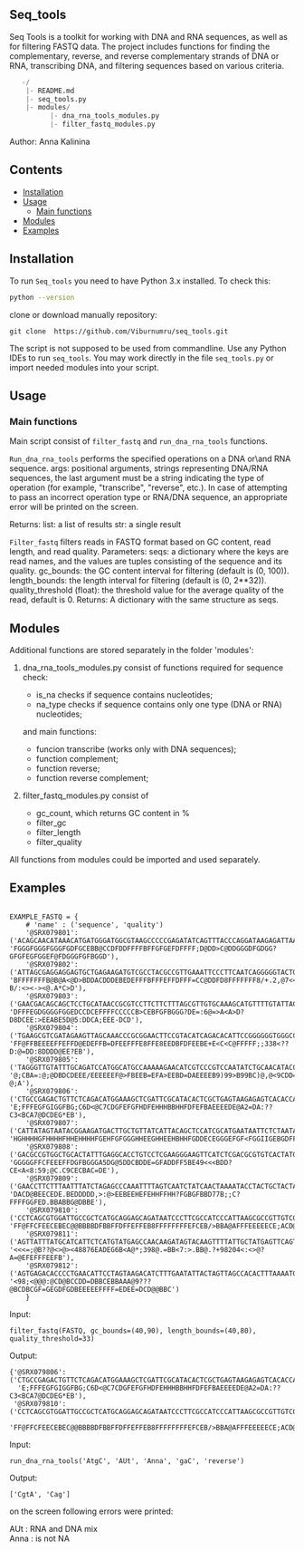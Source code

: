 ## Seq_tools

Seq Tools is a toolkit for working with DNA and RNA sequences, as well as for filtering FASTQ data. The project includes functions for finding the complementary, reverse, and reverse complementary strands of DNA or RNA, transcribing DNA, and filtering sequences based on various criteria.

 ```python
    -/
     |- README.md
     |- seq_tools.py 
     |- modules/
           |- dna_rna_tools_modules.py
           |- filter_fastq_modules.py
 ```

Author: Anna Kalinina

## Contents

- [Installation](#Installation)
- [Usage](##Usage)
  - [Main functions](###Main-functions)
- [Modules](##modules)
- [Examples](##examples)

## Installation
To run `Seq_tools` you need to have Python 3.x installed. To check this: 
 ```bash
python --version
  ```
clone or download manually repository: 
 ```
git clone  https://github.com/Viburnumru/seq_tools.git
 ```
The script is not supposed to be used from commandline. Use any Python IDEs to run `seq_tools`.
You may work directly in the file `seq_tools.py` or import needed modules into your script.

## Usage

### Main functions

Main script consist of `filter_fastq` and `run_dna_rna_tools` functions.

`Run_dna_rna_tools` performs the specified operations on a DNA or\and RNA sequence.
args: positional arguments, strings representing DNA/RNA sequences, the last argument must be a string indicating the type of operation (for example, "transcribe", "reverse", etc.). In case of attempting to pass an incorrect operation type or RNA/DNA sequence, an appropriate error will be printed on the screen.

Returns:
list: a list of results
str: a single result

`Filter_fastq` filters reads in FASTQ format based on GC content, read length, and read quality.
Parameters:
seqs: a dictionary where the keys are read names, and the values are tuples consisting of the sequence and its quality.
gc_bounds: the GC content interval for filtering (default is (0, 100)).
length_bounds: the length interval for filtering (default is (0, 2**32)).
quality_threshold (float): the threshold value for the average quality of the read, default is 0.
Returns:
A dictionary with the same structure as seqs.

## Modules

Additional functions are stored separately in the folder 'modules':
1. dna_rna_tools_modules.py
   consist of functions required for sequence check:
    - is_na checks if sequence contains nucleotides;
    - na_type checks if sequence contains only one type (DNA or RNA) nucleotides;
      
   and main functions:
   
    - funcion transcribe (works only with DNA sequences);
    - function complement;
    - function reverse;
    - function reverse complement;

2. filter_fastq_modules.py
   consist of
   - gc_count, which returns GC content in %
   - filter_gc
   - filter_length
   - filter_quality


All functions from modules could be imported and used separately.


## Examples
```

EXAMPLE_FASTQ = {
    # 'name' : ('sequence', 'quality')
    '@SRX079801': ('ACAGCAACATAAACATGATGGGATGGCGTAAGCCCCCGAGATATCAGTTTACCCAGGATAAGAGATTAAATTATGAGCAACATTATTAA', 'FGGGFGGGFGGGFGDFGCEBB@CCDFDDFFFFBFFGFGEFDFFFF;D@DD>C@DDGGGDFGDGG?GFGFEGFGGEF@FDGGGFGFBGGD'),
    '@SRX079802': ('ATTAGCGAGGAGGAGTGCTGAGAAGATGTCGCCTACGCCGTTGAAATTCCCTTCAATCAGGGGGTACTGGAGGATACGAGTTTGTGTG', 'BFFFFFFFB@B@A<@D>BDDACDDDEBEDEFFFBFFFEFFDFFF=CC@DDFD8FFFFFFF8/+.2,@7<<:?B/:<><-><@.A*C>D'),
    '@SRX079803': ('GAACGACAGCAGCTCCTGCATAACCGCGTCCTTCTTCTTTAGCGTTGTGCAAAGCATGTTTTGTATTACGGGCATCTCGAGCGAATC', 'DFFFEGDGGGGFGGEDCCDCEFFFFCCCCCB>CEBFGFBGGG?DE=:6@=>A<A>D?D8DCEE:>EEABE5D@5:DDCA;EEE-DCD'),
    '@SRX079804': ('TGAAGCGTCGATAGAAGTTAGCAAACCCGCGGAACTTCCGTACATCAGACACATTCCGGGGGGTGGGCCAATCCATGATGCCTTTG', 'FF@FFBEEEEFFEFFD@EDEFFB=DFEEFFFE8FFE8EEDBFDFEEBE+E<C<C@FFFFF;;338<??D:@=DD:8DDDD@EE?EB'),
    '@SRX079805': ('TAGGGTTGTATTTGCAGATCCATGGCATGCCAAAAAGAACATCGTCCCGTCCAATATCTGCAACATACCAGTTGGTTGGTA', '@;CBA=:@;@DBDCDEEE/EEEEEEF@>FBEEB=EFA>EEBD=DAEEEEB9)99>B99BC)@,@<9CDD=C,5;B::?@;A'),
    '@SRX079806': ('CTGCCGAGACTGTTCTCAGACATGGAAAGCTCGATTCGCATACACTCGCTGAGTAAGAGAGTCACACCAAATCACAGATT', 'E;FFFEGFGIGGFBG;C6D<@C7CDGFEFGFHDFEHHHBBHHFDFEFBAEEEEDE@A2=DA:??C3<BCA7@DCDEG*EB'),
    '@SRX079807': ('CATTATAGTAATACGGAAGATGACTTGCTGTTATCATTACAGCTCCATCGCATGAATAATTCTCTAATATAGTTGTCAT', 'HGHHHHGFHHHHFHHEHHHHFGEHFGFGGGHHEEGHHEEHBHHFGDDECEGGGEFGF<FGGIIGEBGDFFFGFFGGFGF'),
    '@SRX079808': ('GACGCCGTGGCTGCACTATTTGAGGCACCTGTCCTCGAAGGGAAGTTCATCTCGACGCGTGTCACTATGACATGAATG', 'GGGGGFFCFEEEFFDGFBGGGA5DG@5DDCBDDE=GFADDFF5BE49<<<BDD?CE<A<8:59;@C.C9CECBAC=DE'),
    '@SRX079809': ('GAACCTTCTTTAATTTATCTAGAGCCCAAATTTTAGTCAATCTATCAACTAAAATACCTACTGCTACTACAAGTATT', 'DACD@BEECEDE.BEDDDDD,>:@>EEBEEHEFEHHFFHH?FGBGFBBD77B;;C?FFFFGGFED.BBABBG@DBBE'),
    '@SRX079810': ('CCTCAGCGTGGATTGCCGCTCATGCAGGAGCAGATAATCCCTTCGCCATCCCATTAAGCGCCGTTGTCGGTATTCC', 'FF@FFCFEECEBEC@@BBBBDFBBFFDFFEFFEB8FFFFFFFFEFCEB/>BBA@AFFFEEEEECE;ACD@DBBEEE'),
    '@SRX079811': ('AGTTATTTATGCATCATTCTCATGTATGAGCCAACAAGATAGTACAAGTTTTATTGCTATGAGTTCAGTACAACA', '<<<=;@B??@<>@><48876EADEG6B<A@*;398@.=BB<7:>.BB@.?+98204<:<>@?A=@EFEFFFEEFB'),
    '@SRX079812': ('AGTGAGACACCCCTGAACATTCCTAGTAAGACATCTTTGAATATTACTAGTTAGCCACACTTTAAAATGACCCG', '<98;<@@@:@CD@BCCDD=DBBCEBBAAA@9???@BCDBCGF=GEGDFGDBEEEEEFFFF=EDEE=DCD@@BBC')
    }  
```

Input: 

```
filter_fastq(FASTQ, gc_bounds=(40,90), length_bounds=(40,80), quality_threshold=33)
```
Output: 
```
{'@SRX079806': ('CTGCCGAGACTGTTCTCAGACATGGAAAGCTCGATTCGCATACACTCGCTGAGTAAGAGAGTCACACCAAATCACAGATT',
  'E;FFFEGFGIGGFBG;C6D<@C7CDGFEFGFHDFEHHHBBHHFDFEFBAEEEEDE@A2=DA:??C3<BCA7@DCDEG*EB'),
 '@SRX079810': ('CCTCAGCGTGGATTGCCGCTCATGCAGGAGCAGATAATCCCTTCGCCATCCCATTAAGCGCCGTTGTCGGTATTCC',
  'FF@FFCFEECEBEC@@BBBBDFBBFFDFFEFFEB8FFFFFFFFEFCEB/>BBA@AFFFEEEEECE;ACD@DBBEEE')}
```


Input:
```
run_dna_rna_tools('AtgC', 'AUt', 'Anna', 'gaC', 'reverse')
```
Output:
```
['CgtA', 'Cag']
```
on the screen following errors were printed:

AUt : RNA and DNA mix  
Anna : is not NA




